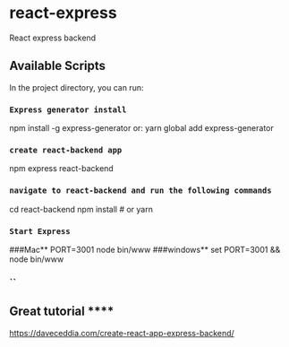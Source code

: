 # react-express
React express backend 
## Available Scripts

In the project directory, you can run:

### `Express generator install`

npm install -g express-generator
or: yarn global add express-generator

### `create react-backend app`

npm express react-backend

### `navigate to react-backend and run the following commands`

cd react-backend
npm install # or yarn

### `Start Express`

###Mac**
PORT=3001 node bin/www
###windows**
set PORT=3001 && node bin/www

### ``

## Great tutorial \*\*\*\*

https://daveceddia.com/create-react-app-express-backend/
